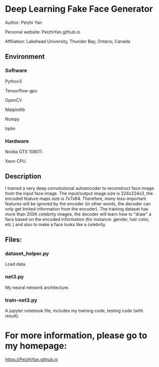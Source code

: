 # Deep Learning Fake Face Generator
Author: Peizhi Yan 

Personal website: PeizhiYan.github.io

Affiliation: Lakehead University, Thunder Bay, Ontario, Canada

## Environment
### Software
Python3

Tensorflow-gpu

OpenCV

Matplotlib

Numpy

tqdm
### Hardware
Nvidia GTX 1080Ti

Xeon CPU


## Description
I trained a very deep convolutional autoencoder to reconstruct face image from the input face image. The input/output image size is 224x224x3, the encoded feature maps size is 7x7x64. Therefore, many less-important features will be ignored by the encoder (in other words, the decoder can only get limited information from the encoder). The training dataset has more than 200K celebrity images, the decoder will learn how to "draw" a face based on the encoded information (for instance: gender, hair color, etc.) and also to make a face looks like a celebrity.

## Files:
### dataset_helper.py
Load data.

### net3.py
My neural network architecture.

### train-net3.py
A jupyter notebook file, includes my training code, testing code (with result).

# For more information, please go to my homepage:
https://PeizhiYan.github.io
